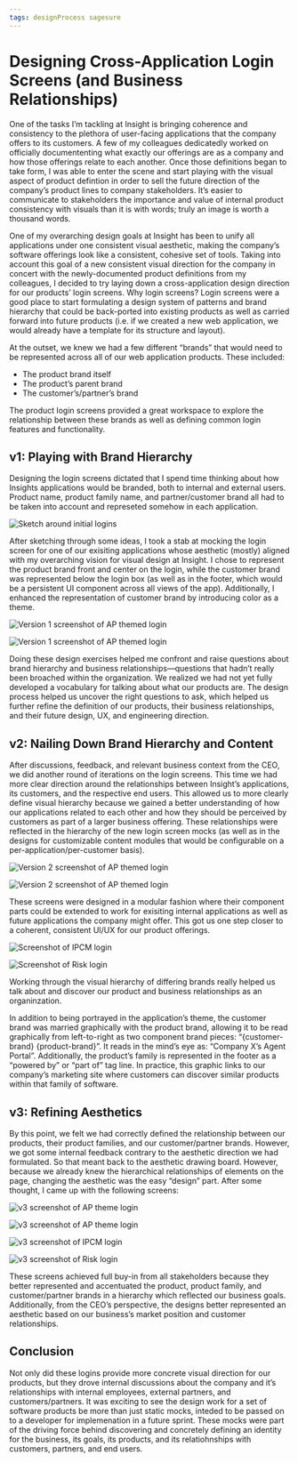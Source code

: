 ```yaml
---
tags: designProcess sagesure
---
```


# Designing Cross-Application Login Screens (and Business Relationships)

One of the tasks I’m tackling at Insight is bringing coherence and consistency to the plethora of user-facing applications that the company offers to its customers. A few of my colleagues dedicatedly worked on officially documententing what exactly our offerings are as a company and how those offerings relate to each another. Once those definitions began to take form, I was able to enter the scene and start playing with the visual aspect of product defintion in order to sell the future direction of the company’s product lines to company stakeholders. It’s easier to communicate to stakeholders the importance and value of internal product consistency with visuals than it is with words; truly an image is worth a thousand words.

One of my overarching design goals at Insight has been to unify all  applications under one consistent visual aesthetic, making the company’s software offerings look like a consistent, cohesive set of tools. Taking into account this goal of a new consistent visual direction for the company in concert with the newly-documented product definitions from my colleagues, I decided to try laying down a cross-application design direction for our products’ login screens. Why login screens? Login screens were a good place to start formulating a design system of patterns and brand hierarchy that could be back-ported into existing products as well as carried forward into future products (i.e. if we created a new web application, we would already have a template for its structure and layout).

At the outset, we knew we had a few different “brands” that would need to be represented across all of our web application products. These included:

- The product brand itself
- The product’s parent brand
- The customer’s/partner’s brand

The product login screens provided a great workspace to explore the relationship between these brands as well as defining common login features and functionality.

## v1: Playing with Brand Hierarchy

Designing the login screens dictated that I spend time thinking about how Insights applications would be branded, both to internal and external users. Product name, product family name, and partner/customer brand all had to be taken into account and represeted somehow in each application.

![Sketch around initial logins](https://cdn.jim-nielsen.com/blog/2017/logins-sketch.jpg "Initial sketches around branding placement")

After sketching through some ideas, I took a stab at mocking the login screen for one of our exisiting applications whose aesthetic (mostly) aligned with my  overarching vision for visual design at Insight. I chose to represent the product brand front and center on the login, while the customer brand was represented below the login box (as well as in the footer, which would be a persistent UI component across all views of the app). Additionally, I enhanced the representation of customer brand by introducing color as a theme.

![Version 1 screenshot of AP themed login](https://cdn.jim-nielsen.com/blog/2017/logins-v1-ap-sagesure.png "One application offering, themed for a specific customer")

![Version 1 screenshot of AP themed login](https://cdn.jim-nielsen.com/blog/2017/logins-v1-ap-fednat.png "Another application offering, themed for a different customer")

Doing these design exercises helped me confront and raise questions about brand hierarchy and business relationships—questions that hadn’t really been broached within the organization. We realized we had not yet fully developed a vocabulary for talking about what our products are. The design process helped us uncover the right questions to ask, which helped us further refine the definition of our products, their business relationships, and their future design, UX, and engineering direction.

## v2: Nailing Down Brand Hierarchy and Content

After discussions, feedback, and relevant business context from the CEO, we did another round of iterations on the login screens. This time we had more clear direction around the relationships between Insight’s applications, its customers, and the respective end users. This allowed us to more clearly define visual hierarchy because we gained a better understanding of how our applications related to each other and how they should be perceived by customers as part of a larger business offering. These relationships were reflected in the hierarchy of the new login screen mocks (as well as in the designs for customizable content modules that would be configurable on a per-application/per-customer basis).

![Version 2 screenshot of AP themed login](https://cdn.jim-nielsen.com/blog/2017/logins-v2-ap-sagesure.png)

![Version 2 screenshot of AP themed login](https://cdn.jim-nielsen.com/blog/2017/logins-v2-ap-fednat.png)

These screens were designed in a modular fashion where their component parts could be extended to work for exisiting internal applications as well as future applications the company might offer. This got us one step closer to a coherent, consistent UI/UX for our product offerings.

![Screenshot of IPCM login](https://cdn.jim-nielsen.com/blog/2017/logins-v2-ipcm.png)

![Screenshot of Risk login](https://cdn.jim-nielsen.com/blog/2017/logins-v2-risk.png)

Working through the visual hierarchy of differing brands really helped us talk about and discover our product and business relationships as an organinzation.

In addition to being portrayed in the application’s theme, the customer brand was married graphically with the product brand, allowing it to be read graphically from left-to-right as two component brand pieces: “{customer-brand} {product-brand}”. It reads in the mind’s eye as: “Company X’s Agent Portal”. Additionally, the product’s family is represented in the footer as a “powered by” or “part of” tag line. In practice, this graphic links to our company’s marketing site where customers can discover similar products within that family of software.

## v3: Refining Aesthetics

By this point, we felt we had correctly defined the relationship between our products, their product families, and our customer/partner brands. However, we got some internal feedback contrary to the aesthetic direction we had formulated. So that meant back to the aesthetic drawing board. However, because we already knew the hierarchical relationships of elements on the page, changing the aesthetic was the easy “design” part. After some thought, I came up with the following screens:

![v3 screenshot of AP theme login](https://cdn.jim-nielsen.com/blog/2017/logins-v3-ap-sagesure.png)

![v3 screenshot of AP theme login](https://cdn.jim-nielsen.com/blog/2017/logins-v3-ap-fednat.png)

![v3 screenshot of IPCM login](https://cdn.jim-nielsen.com/blog/2017/logins-v3-ipcm.png)

![v3 screenshot of Risk login](https://cdn.jim-nielsen.com/blog/2017/logins-v3-risk.png)

These screens achieved full buy-in from all stakeholders because they better represented and accentuated the product, product family, and customer/partner brands in a hierarchy which reflected our business goals. Additionally, from the CEO’s perspective, the designs better represented an aesthetic based on our business’s market position and customer relationships.

## Conclusion

Not only did these logins provide more concrete visual direction for our products, but they drove internal discussions about the company and it’s relationships with internal employees, external partners, and customers/partners. It was exciting to see the design work for a set of software products be more than just static mocks, inteded to be passed on to a developer for implemenation in a future sprint. These mocks were part of the driving force behind discovering and concretely defining an identity for the business, its goals, its products, and its relatiohnships with customers, partners, and end users.
